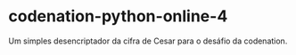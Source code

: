 # codenation-python-online-4
Um simples desencriptador da cifra de Cesar para o desáfio da codenation.
